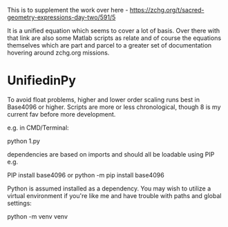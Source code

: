 This is to supplement the work over here - https://zchg.org/t/sacred-geometry-expressions-day-two/591/5

It is a unified equation which seems to cover a lot of basis.  Over there with that link are also some Matlab scripts as relate and of course the equations themselves which are part and parcel to a greater set of documentation hovering around zchg.org missions.

# UnifiedinPy
To avoid float problems, higher and lower order scaling runs best in Base4096 or higher.  Scripts are more or less chronological, though 8 is my current fav before more development.

e.g. in CMD/Terminal:

python 1.py

dependencies are based on imports and should all be loadable using PIP e.g.

PIP install base4096
or
python -m pip install base4096

Python is assumed installed as a dependency.  You may wish to utilize a virtual environment if you're like me and have trouble with paths and global settings:

python -m venv venv


